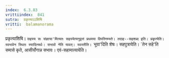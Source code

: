 ```yaml
---
index:  6.3.83
vrittiindex:  841
sutra:  प्रकृत्याऽऽशिषि
vritti:  balamanorama 
---
```


प्रकृत्याशिषि। `सहस्य सः संज्ञाया'मित्यतः सहस्येत्यनुवृत्तं प्रथमया विपरिणम्यते। तदाह--सहशब्द इति। प्रकृत्येति। स्वभावेन स्थितः स्यादित्यर्थः। सभावो नेति यावत्। स्वस्तीति। `भूया'दिति शेषः। सहपुत्रायेति। `तेन सहे'ति समासे कृते, आसीर्योगान्न सभावः। एवं-सहामात्यायेति। 

